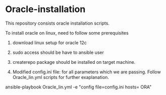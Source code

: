 # Oracle-installation
This repository consists oracle installation scripts.

To install oracle on linux, need to follow some prerequisites
1. download linux setup for oracle 12c

2. sudo access should be have to ansible user

3. createrepo package should be installed on target machine.

4. Modified config.ini file: for all parameters which we are passing. 
 Follow Oracle_lin.yml scripts for further exaplanation.

 
ansible-playbook Oracle_lin.yml -e "config file=config.ini hosts= ORA" 
